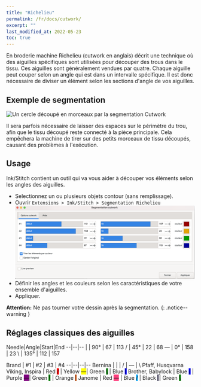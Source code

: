 ```yaml
---
title: "Richelieu"
permalink: /fr/docs/cutwork/
excerpt: ""
last_modified_at: 2022-05-23
toc: true
---
```

En broderie machine Richelieu (cutwork en anglais) décrit une  technique où des aiguilles spécifiques sont utilisées pour découper des trous dans le tissu. Ces aiguilles sont généralement vendues par quatre. Chaque aiguille peut couper selon un angle qui est dans un intervalle spécifique. Il est donc nécessaire de diviser un élément selon les sections d'angle de vos aiguilles.

## Exemple de segmentation

![Un cercle découpé en morceaux par la segmentation Cutwork](/assets/images/docs/cutwork-segmentation.png)

Il sera parfois nécessaire de laisser des espaces sur le périmètre du trou, afin que le tissu découpé reste connecté à la pièce principale. Cela empêchera la machine de  tirer sur des petits morceaux de tissu découpés, causant des problèmes à l'exécution.


## Usage

Ink/Stitch contient un outil qui va vous aider à découper vos éléments selon les angles des aiguilles.

* Selectionnez un ou plusieurs objets contour (sans remplissage). 
* Ouvrir `Extensions > Ink/Stitch > Segmentation Richelieu`
  ![Cutwork segmentation window](/assets/images/docs/fr/cutwork-segmentation.png)
* Définir les angles et les couleurs selon les caractéristiques de votre ensemble d'aiguilles.
* Appliquer.


**Attention:** Ne pas tourner votre dessin après la segmentation.
{: .notice--warning }

## Réglages classiques  des aiguilles

Needle|Angle|Start|End
--|--|--
<span class="cwd">&#124;</span>   | 90°  | 67  | 113
<span class="cwd">/</span>        | 45°  | 22  | 68
<span class="cwd">&#8213;</span>  | 0°   | 158 | 23
<span class="cwd">&#x5c;</span>   | 135° | 112 | 157


Brand | #1  | #2 | #3 | #4
--|--|--|--
Bernina                  | <span class="cwd">&#124;</span>                                | <span class="cwd">/</span>                                        | <span class="cwd">&#8213;</span>                                   | <span class="cwd">&#x5c;</span>
Pfaff, Husqvarna Viking, Inspira | Red <span class="cwd" style="background:red;">/</span> | Yellow <span class="cwd" style="background: yellow">&#8213;</span>| Green <span class="cwd" style="background: green;">&#x5c;</span>   | Blue <span class="cwd" style="background: blue">&#124;</span>
Brother, Babylock        | Blue <span class="cwd" style="background: blue;">/</span>      | Purple <span class="cwd" style="background: purple;">&#8213;</span>| Green <span class="cwd" style="background: green;">&#x5c;</span>  | Orange <span class="cwd" style="background: #ff6000;">&#124;</span>
Janome                   | Red <span class="cwd" style="background: #ff3f7e;">&#8213;</span>  | Blue <span class="cwd" style="background: #00abff;">/</span>          | Black <span class="cwd" style="background: #413f57; color: white;">&#124;</span>| Green <span class="cwd" style="background: green;">&#x5c;</span>
